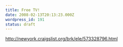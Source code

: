 ```yaml
---
title: Free TV!
date: 2008-02-13T20:13:23.000Z
wordpress_id: 191
status: draft
---
```


<http://newyork.craigslist.org/brk/ele/573328796.html>


